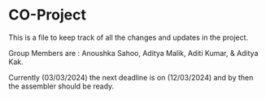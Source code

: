 # CO-Project

This is a file to keep track of all the changes and updates in the project.

Group Members are : Anoushka Sahoo, Aditya Malik, Aditi Kumar, & Aditya Kak.

Currently (03/03/2024) the next deadline is on (12/03/2024) and by then the assembler should be ready.
